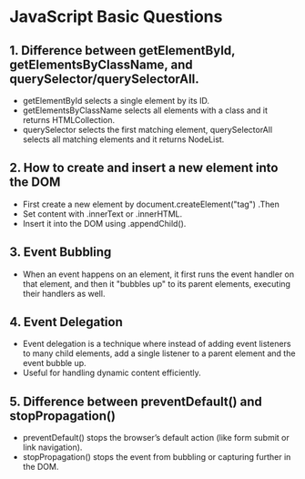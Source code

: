 # JavaScript Basic Questions

## 1. Difference between getElementById, getElementsByClassName, and querySelector/querySelectorAll.

- getElementById selects a single element by its ID.
- getElementsByClassName selects all elements with a class and it returns HTMLCollection.
- querySelector selects the first matching element, querySelectorAll selects all matching elements and it returns NodeList.

## 2. How to create and insert a new element into the DOM

- First create a new element by document.createElement("tag") .Then
- Set content with .innerText or .innerHTML.
- Insert it into the DOM using .appendChild().

## 3. Event Bubbling

- When an event happens on an element, it first runs the event handler on that element, and then it "bubbles up" to its parent elements, executing their handlers as well.

## 4. Event Delegation

- Event delegation is a technique where instead of adding event listeners to many child elements, add a single listener to a parent element and the event bubble up.
- Useful for handling dynamic content efficiently.

## 5. Difference between preventDefault() and stopPropagation()

- preventDefault() stops the browser’s default action (like form submit or link navigation).
- stopPropagation() stops the event from bubbling or capturing further in the DOM.
